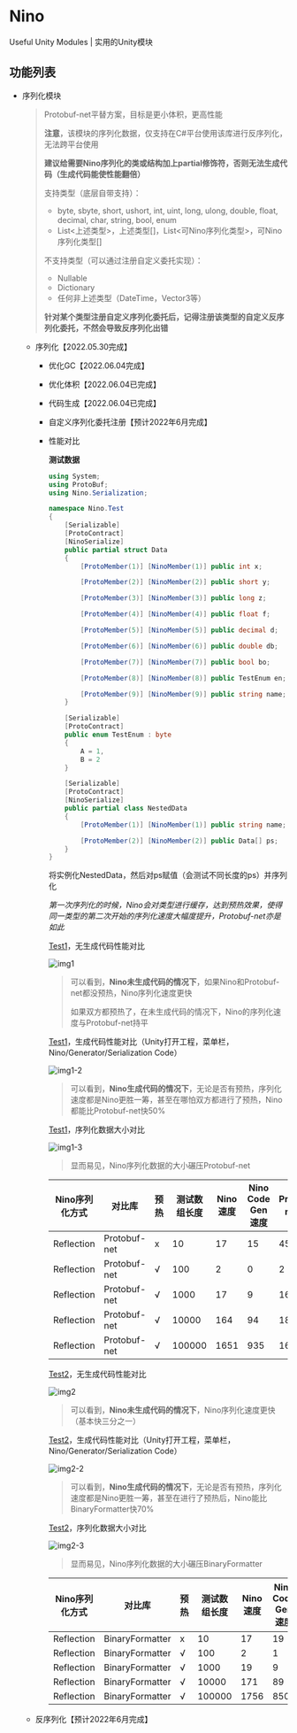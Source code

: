 # Nino
Useful Unity Modules | 实用的Unity模块


## 功能列表

- 序列化模块
  > Protobuf-net平替方案，目标是更小体积，更高性能
  >
  > **注意**，该模块的序列化数据，仅支持在C#平台使用该库进行反序列化，无法跨平台使用
  >
  > **建议给需要Nino序列化的类或结构加上partial修饰符，否则无法生成代码（生成代码能使性能翻倍）**
  >
  > 支持类型（底层自带支持）：
  >
  > - byte, sbyte, short, ushort, int, uint, long, ulong, double, float, decimal, char, string, bool, enum
  > - List<上述类型>，上述类型[]，List<可Nino序列化类型>，可Nino序列化类型[]
  >
  > 不支持类型（可以通过注册自定义委托实现）：
  >
  > - Nullable
  > - Dictionary
  > - 任何非上述类型（DateTime，Vector3等）
  >
  > **针对某个类型注册自定义序列化委托后，记得注册该类型的自定义反序列化委托，不然会导致反序列化出错**
  - 序列化【2022.05.30完成】
    - 优化GC【2022.06.04完成】
    
    - 优化体积【2022.06.04已完成】
    
    - 代码生成【2022.06.04已完成】
    
    - 自定义序列化委托注册【预计2022年6月完成】
    
    - 性能对比
    
      **测试数据**
    
      ```csharp
      using System;
      using ProtoBuf;
      using Nino.Serialization;
      
      namespace Nino.Test
      {
          [Serializable]
          [ProtoContract]
          [NinoSerialize]
          public partial struct Data
          {
              [ProtoMember(1)] [NinoMember(1)] public int x;
      
              [ProtoMember(2)] [NinoMember(2)] public short y;
      
              [ProtoMember(3)] [NinoMember(3)] public long z;
      
              [ProtoMember(4)] [NinoMember(4)] public float f;
      
              [ProtoMember(5)] [NinoMember(5)] public decimal d;
      
              [ProtoMember(6)] [NinoMember(6)] public double db;
      
              [ProtoMember(7)] [NinoMember(7)] public bool bo;
      
              [ProtoMember(8)] [NinoMember(8)] public TestEnum en;
      
              [ProtoMember(9)] [NinoMember(9)] public string name;
          }
      
          [Serializable]
          [ProtoContract]
          public enum TestEnum : byte
          {
              A = 1,
              B = 2
          }
      
          [Serializable]
          [ProtoContract]
          [NinoSerialize]
          public partial class NestedData
          {
              [ProtoMember(1)] [NinoMember(1)] public string name;
      
              [ProtoMember(2)] [NinoMember(2)] public Data[] ps;
          }
      }
      ```
      
      将实例化NestedData，然后对ps赋值（会测试不同长度的ps）并序列化
      
      *第一次序列化的时候，Nino会对类型进行缓存，达到预热效果，使得同一类型的第二次开始的序列化速度大幅度提升，Protobuf-net亦是如此*
      
      [Test1](Nino/Assets/Nino/Test/Editor/Serialization/Test1.cs)，无生成代码性能对比
      
      ![img1](https://s1.ax1x.com/2022/06/05/Xd24C6.png)
      
      > 可以看到，**Nino未生成代码的情况下**，如果Nino和Protobuf-net都没预热，Nino序列化速度更快
      >
      > 如果双方都预热了，在未生成代码的情况下，Nino的序列化速度与Protobuf-net持平
      >
      
      [Test1](Nino/Assets/Nino/Test/Editor/Serialization/Test1.cs)，生成代码性能对比（Unity打开工程，菜单栏，Nino/Generator/Serialization Code）
      
      ![img1-2](https://s1.ax1x.com/2022/06/05/XdWpJx.png)
      
      > 可以看到，**Nino生成代码的情况下**，无论是否有预热，序列化速度都是Nino更胜一筹，甚至在哪怕双方都进行了预热，Nino都能比Protobuf-net快50%
      
      [Test1](Nino/Assets/Nino/Test/Editor/Serialization/Test1.cs)，序列化数据大小对比
      
      ![img1-3](https://s1.ax1x.com/2022/06/05/XdRWLQ.png)
      
      > 显而易见，Nino序列化数据的大小碾压Protobuf-net
      
      | Nino序列化方式 | 对比库       | 预热 | 测试数组长度 | Nino速度 | Nino Code Gen速度 | Protobuf-net速度 | 耗时差距百分比(Reflection) | 耗时差距百分比(Code Gen) | Nino体积 | Protobuf-net体积 | 体积差距百分比 |
      | -------------- | ------------ | ---- | ------------ | -------- | ----------------- | ---------------- | -------------------------- | ------------------------ | -------- | ---------------- | -------------- |
      | Reflection     | Protobuf-net | x    | 10           | 17       | 15                | 45               | -62.22%                    | -66.67%                  | 71       | 638              | -88.87%        |
      | Reflection     | Protobuf-net | √    | 100          | 2        | 0                 | 2                | 0.00%                      | -100.00%                 | 112      | 6308             | -98.22%        |
      | Reflection     | Protobuf-net | √    | 1000         | 17       | 9                 | 16               | 6.25%                      | -43.75%                  | 272      | 63008            | -99.57%        |
      | Reflection     | Protobuf-net | √    | 10000        | 164      | 94                | 181              | -9.39%                     | -48.07%                  | 1844     | 630008           | -99.71%        |
      | Reflection     | Protobuf-net | √    | 100000       | 1651     | 935               | 1667             | -0.96%                     | -43.91%                  | 17556    | 6300008          | -99.72%        |
      
      [Test2](Nino/Assets/Nino/Test/Editor/Serialization/Test2.cs)，无生成代码性能对比
      
      ![img2](https://s1.ax1x.com/2022/06/05/XdRUMD.png)
      
      > 可以看到，**Nino未生成代码的情况下**，Nino序列化速度更快（基本快三分之一）
      >
      
      [Test2](Nino/Assets/Nino/Test/Editor/Serialization/Test2.cs)，生成代码性能对比（Unity打开工程，菜单栏，Nino/Generator/Serialization Code）
      
      ![img2-2](https://s1.ax1x.com/2022/06/05/XdWVwd.png)
      
      > 可以看到，**Nino生成代码的情况下**，无论是否有预热，序列化速度都是Nino更胜一筹，甚至在进行了预热后，Nino能比BinaryFormatter快70%
      
      [Test2](Nino/Assets/Nino/Test/Editor/Serialization/Test2.cs)，序列化数据大小对比
      
      ![img2-3](https://s1.ax1x.com/2022/06/05/XdRTJ0.png)
      
      > 显而易见，Nino序列化数据的大小碾压BinaryFormatter
      
      | Nino序列化方式 | 对比库          | 预热 | 测试数组长度 | Nino速度 | Nino Code Gen速度 | BinaryFormatter速度 | 耗时差距百分比(Reflection) | 耗时差距百分比(Code Gen) | Nino体积 | BinaryFormatter体积 | 体积差距百分比 |
      | -------------- | --------------- | ---- | ------------ | -------- | ----------------- | ------------------- | -------------------------- | ------------------------ | -------- | ------------------- | -------------- |
      | Reflection     | BinaryFormatter | x    | 10           | 17       | 19                | 26                  | -34.62%                    | -26.92%                  | 71       | 1165                | -93.91%        |
      | Reflection     | BinaryFormatter | √    | 100          | 2        | 1                 | 3                   | -33.33%                    | -66.67%                  | 112      | 8725                | -98.72%        |
      | Reflection     | BinaryFormatter | √    | 1000         | 19       | 9                 | 30                  | -36.67%                    | -70.00%                  | 272      | 84325               | -99.68%        |
      | Reflection     | BinaryFormatter | √    | 10000        | 171      | 89                | 275                 | -37.82%                    | -67.64%                  | 1844     | 840325              | -99.78%        |
      | Reflection     | BinaryFormatter | √    | 100000       | 1756     | 850               | 3117                | -43.66%                    | -72.73%                  | 17556    | 8400325             | -99.79%        |
    
  - 反序列化【预计2022年6月完成】
  

